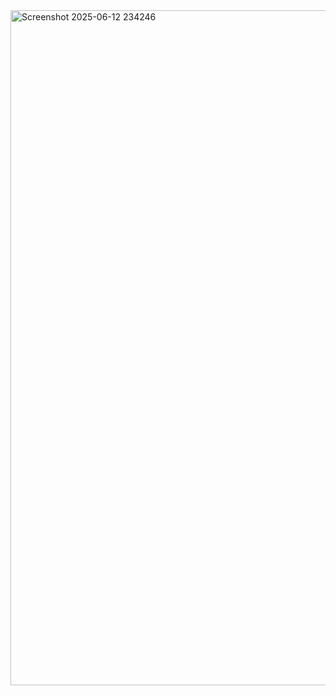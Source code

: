 <img width="1920" height="1080" alt="Screenshot 2025-06-12 234246" src="https://github.com/user-attachments/assets/d331d194-19a9-44c5-9d9c-65f34968b91c" />
